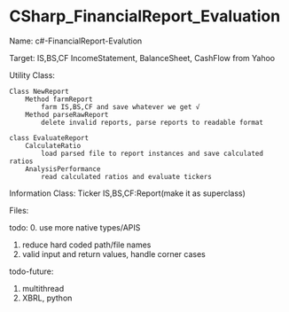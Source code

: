 # CSharp_FinancialReport_Evaluation

Name:
	c#-FinancialReport-Evalution

Target:
	IS,BS,CF
	IncomeStatement, BalanceSheet, CashFlow from Yahoo

Utility Class:

	Class NewReport
		Method farmReport 
			farm IS,BS,CF and save whatever we get √
		Method parseRawReport 
			delete invalid reports, parse reports to readable format

	class EvaluateReport
		CalculateRatio
			load parsed file to report instances and save calculated ratios
		AnalysisPerformance
			read calculated ratios and evaluate tickers
		

Information Class:
	Ticker
	IS,BS,CF:Report(make it as superclass) 

Files:
	
todo:
0. use more native types/APIS
1. reduce hard coded path/file names
2. valid input and return values, handle corner cases

todo-future:
1. multithread
2. XBRL, python
